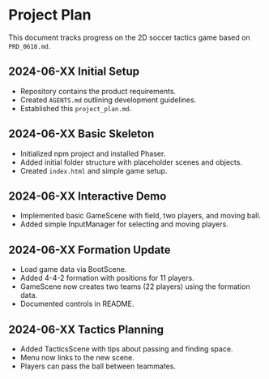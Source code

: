 # Project Plan

This document tracks progress on the 2D soccer tactics game based on `PRD_0618.md`.

## 2024-06-XX Initial Setup
- Repository contains the product requirements.
- Created `AGENTS.md` outlining development guidelines.
- Established this `project_plan.md`.

## 2024-06-XX Basic Skeleton
- Initialized npm project and installed Phaser.
- Added initial folder structure with placeholder scenes and objects.
- Created `index.html` and simple game setup.

## 2024-06-XX Interactive Demo
- Implemented basic GameScene with field, two players, and moving ball.
- Added simple InputManager for selecting and moving players.

## 2024-06-XX Formation Update
- Load game data via BootScene.
- Added 4-4-2 formation with positions for 11 players.
- GameScene now creates two teams (22 players) using the formation data.
- Documented controls in README.

## 2024-06-XX Tactics Planning
- Added TacticsScene with tips about passing and finding space.
- Menu now links to the new scene.
- Players can pass the ball between teammates.
